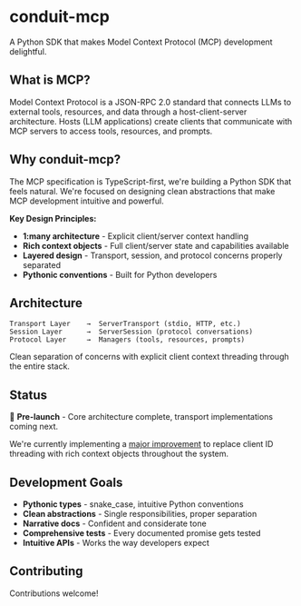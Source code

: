 # conduit-mcp

A Python SDK that makes Model Context Protocol (MCP) development delightful.

## What is MCP?

Model Context Protocol is a JSON-RPC 2.0 standard that connects LLMs to external tools, resources, and data through a host-client-server architecture. Hosts (LLM applications) create clients that communicate with MCP servers to access tools, resources, and prompts.

## Why conduit-mcp?

The MCP specification is TypeScript-first, we're building a Python SDK that feels natural. We're focused on designing clean abstractions that make MCP development intuitive and powerful.

**Key Design Principles:**
- **1:many architecture** - Explicit client/server context handling
- **Rich context objects** - Full client/server state and capabilities available
- **Layered design** - Transport, session, and protocol concerns properly separated
- **Pythonic conventions** - Built for Python developers

## Architecture

```
Transport Layer    →  ServerTransport (stdio, HTTP, etc.)
Session Layer      →  ServerSession (protocol conversations)
Protocol Layer     →  Managers (tools, resources, prompts)
```

Clean separation of concerns with explicit client context threading through the entire stack.

## Status

🚧 **Pre-launch** - Core architecture complete, transport implementations coming next.

We're currently implementing a [major improvement](https://github.com/Lab11HQ/conduit-mcp/issues/39) to replace client ID threading with rich context objects throughout the system.

## Development Goals

- **Pythonic types** - snake_case, intuitive Python conventions
- **Clean abstractions** - Single responsibilities, proper separation
- **Narrative docs** - Confident and considerate tone  
- **Comprehensive tests** - Every documented promise gets tested
- **Intuitive APIs** - Works the way developers expect

## Contributing

Contributions welcome!